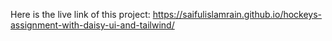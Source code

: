 Here is the live link of this project: https://saifulislamrain.github.io/hockeys-assignment-with-daisy-ui-and-tailwind/
